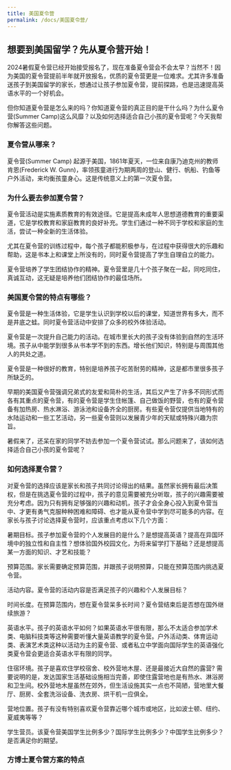 ```yaml
---
title: 美国夏令营
permalink: /docs/美国夏令营/
---
```


## 想要到美国留学？先从夏令营开始！

 

2024暑假夏令营已经开始接受报名了，现在准备夏令营会不会太早？当然不！因为美国的夏令营提前半年就开放报名，优质的夏令营更是一位难求。尤其许多准备送孩子到美国留学的家长，想通过让孩子参加夏令营，提前探路，也是迅速提高英语水平的一个好机会。

但你知道夏令营是怎么来的吗？你知道夏令营的真正目的是干什么吗？为什么夏令营(Summer Camp)这么风靡？以及如何选择适合自己小孩的夏令营呢？今天我帮你解答这些问题。

### 夏令营从哪来？

夏令营(Summer Camp) 起源于美国，1861年夏天，一位来自康乃迪克州的教师肯恩(Frederick W. Gunn)，率领孩童进行为期两周的登山、健行、帆船、钓鱼等户外活动，来均衡孩童身心。这是传统意义上的第一次夏令营。

### 为什么要去参加夏令营？

夏令营活动是实施素质教育的有效途径。它是提高未成年人思想道德教育的重要渠道，它是学校教育和家庭教育的良好补充。学生们通过一种不同于学校和家庭的生活，尝试一种全新的生活体验。

尤其在夏令营的训练过程中，每个孩子都能积极参与，在过程中获得很大的乐趣和帮助，这是书本上和课堂上所没有的，同时夏令营提高了学生自理自立的能力。

夏令营培养了学生团结协作的精神。夏令营里是几十个孩子聚在一起，同吃同住，真诚互动，这无疑是培养他们团结协作的最佳场所。

### 美国夏令营的特点有哪些？

夏令营是一种生活体验，它是学生认识到学校以后的课堂，知道世界有多大，而不是井底之蛙。同时夏令营活动中安排了众多的校外体验活动。

夏令营是一次提升自己能力的活动。在城市里长大的孩子没有体验到自然的生活环境。孩子从中能学到很多从书本学不到的东西。增长他们知识，特别是与周围其他人的共处之道。

夏令营是一种很好的教育，特别是培养孩子吃苦耐劳的精神，这是都市里很多孩子所缺乏的。

早期的美国夏令营强调兄弟式的友爱和简朴的生活，其后又产生了许多不同形式而各有其重点的夏令营，有的夏令营是学生住帐篷、自己做饭的野营，也有的夏令营备有加热房、热水淋浴、游泳池和设备齐全的厨房。有些夏令营仅提供当地特有的水陆运动和一些工艺活动，另一些夏令营则以发展青少年的天赋或特殊兴趣为宗旨。

暑假来了，还呆在家的同学不妨去参加一个夏令营试试。那么问题来了，该如何选择适合自己小孩的夏令营呢？

### 如何选择夏令营？

对夏令营的选择应该是家长和孩子共同讨论得出的结果。虽然家长拥有最后决策权，但是在挑选夏令营的过程中，孩子的意见需要被充分听取，孩子的兴趣需要被充分考虑。因为只有拥有足够强的兴趣和动机，孩子才会全身心投入到夏令营当中、才更有勇气克服种种困难和障碍、也才能从夏令营中学到尽可能多的内容。在家长与孩子讨论选择夏令营时，应该重点考虑以下几个方面：

暑期目标。孩子参加夏令营的个人发展目的是什么？是想提高英语？提高在异国环境中的独立性和自主性？想体验国外校园文化，为将来留学打下基础？还是想提高某一方面的知识、才艺和技能？

预算范围。家长需要确定预算范围，并跟孩子说明预算，只能在预算范围内挑选夏令营。

活动内容。夏令营的活动内容是否满足孩子的兴趣和个人发展目标？

时间长度。在预算范围内，想在夏令营呆多长时间？夏令营结束后是否想在国外继续旅游？

英语水平。孩子的英语水平如何？如果英语水平很有限，那么不太适合参加学术类、电脑科技类等这种需要听懂大量英语教学的夏令营。户外活动类、体育运动类、表演艺术类这种以活动为主的夏令营、或者私立中学面向国际学生的英语强化类夏令营会更适合英语水平有限的同学。

住宿环境。孩子是喜欢住学校宿舍、校外营地木屋、还是最接近大自然的露营? 需要说明的是，发达国家生活基础设施相当完善，即使住露营地也是有热水、淋浴房和卫生间。校外营地木屋虽然在郊外，但生活设施其实一点也不简陋，营地里大餐厅、厨房、全套洗浴设备、洗衣房、烘干机一应俱全。

营地位置。孩子有没有特别喜欢夏令营靠近哪个城市或地区，比如波士顿、纽约、夏威夷等等？

学生营员。该夏令营美国学生比例多少？国际学生比例多少？中国学生比例多少？是否满足你的期望。

### 方博士夏令营方案的特点
